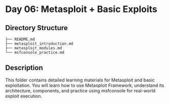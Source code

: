 # Day 06: Metasploit + Basic Exploits

## Directory Structure

```
├── README.md
├── metasploit_introduction.md
├── metasploit_modules.md
└── msfconsole_practice.md
```

## Description
This folder contains detailed learning materials for Metasploit and basic exploitation. You will learn how to use Metasploit Framework, understand its architecture, components, and practice using msfconsole for real-world exploit execution.
